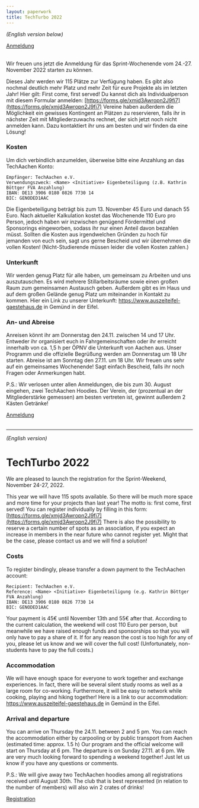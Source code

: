```yaml
---
layout: paperwork
title: TechTurbo 2022
---
```


_(English version below)_

<div class="row">
  <div style="margin-left: auto; margin-right: auto;"><a href="https://forms.gle/xmjd3Awropn2J9fi7" class="btn btn-primary btn-xl" title="Anmeldung">Anmeldung</a></div>
</div>
<br />


Wir freuen uns jetzt die Anmeldung für das Sprint-Wochenende vom 24.-27. November 2022 starten zu können.

Dieses Jahr werden wir 115 Plätze zur Verfügung haben. Es gibt also nochmal deutlich mehr Platz und mehr Zeit für eure Projekte als im letzten Jahr! Hier gilt: First come, first served!
Du kannst dich als Individualperson mit diesem Formular anmelden: [https://forms.gle/xmjd3Awropn2J9fi7](https://forms.gle/xmjd3Awropn2J9fi7)
Vereine haben außerdem die Möglichkeit ein gewisses Kontingent an Plätzen zu reservieren, falls ihr in nächster Zeit mit Mitgliederzuwachs rechnet, der sich jetzt noch nicht anmelden kann. Dazu kontaktiert ihr uns am besten und wir finden da eine Lösung!

### Kosten

Um dich verbindlich anzumelden, überweise bitte eine Anzahlung an das TechAachen Konto:
```
Empfänger: TechAachen e.V.
Verwendungszweck: <Name> <Initiative> Eigenbeteiligung (z.B. Kathrin Böttger FVA Anzahlung)
IBAN: DE13 3906 0180 0826 7730 14
BIC: GENODED1AAC
```

Die Eigenbeteiligung beträgt bis zum 13. November 45 Euro und danach 55 Euro.
Nach aktueller Kalkulation kostet das Wochenende 110 Euro pro Person, jedoch haben wir inzwischen genügend Fördermittel und Sponsorings eingeworben, sodass ihr nur einen Anteil davon bezahlen müsst.
Sollten die Kosten aus irgendwelchen Gründen zu hoch für jemanden von euch sein, sagt uns gerne Bescheid und wir übernehmen die vollen Kosten!
(Nicht-Studierende müssen leider die vollen Kosten zahlen.)

### Unterkunft

Wir werden genug Platz für alle haben, um gemeinsam zu Arbeiten und uns auszutauschen. Es wird mehrere Stillarbeitsräume sowie einen großen Raum zum gemeinsamen Austausch geben. Außerdem gibt es im Haus und auf dem großen Gelände genug Platz um miteinander in Kontakt zu kommen. Hier ein Link zu unserer Unterkunft: https://www.auszeiteifel-gaestehaus.de in Gemünd in der Eifel.

### An- und Abreise

Anreisen könnt ihr am Donnerstag den 24.11. zwischen 14 und 17 Uhr. Entweder ihr organisiert euch in Fahrgemeinschaften oder ihr erreicht innerhalb von ca. 1,5 h per ÖPNV die Unterkunft von Aachen aus.
Unser Programm und die offizielle Begrüßung werden am Donnerstag um 18 Uhr starten. Abreise ist am Sonntag den 27.11. um 18 Uhr.
Wir freuen uns sehr auf ein gemeinsames Wochenende! Sagt einfach Bescheid, falls ihr noch Fragen oder Anmerkungen habt.


P.S.: Wir verlosen unter allen Anmeldungen, die bis zum 30. August eingehen, zwei TechAachen Hoodies. Der Verein, der (prozentual an der Mitgliederstärke gemessen) am besten vertreten ist, gewinnt außerdem 2 Kästen Getränke!


<div class="row">
  <div style="margin-left: auto; margin-right: auto;"><a href="https://forms.gle/xmjd3Awropn2J9fi7" class="btn btn-primary btn-xl" title="Anmeldung">Anmeldung</a></div>
</div>
<br />

<hr />

_(English version)_

# TechTurbo 2022

We are pleased to launch the registration for the Sprint-Weekend, November 24-27, 2022.

This year we will have 115 spots available. So there will be much more space and more time for your projects than last year! The motto is: first come, first served!
You can register individually by filling in this form: [https://forms.gle/xmjd3Awropn2J9fi7](https://forms.gle/xmjd3Awropn2J9fi7)
There is also the possibility to reserve a certain number of spots as an association, if you expect an increase in members in the near future who cannot register yet. Might that be the case, please contact us and we will find a solution!

### Costs

To register bindingly, please transfer a down payment to the TechAachen account:
```
Recipient: TechAachen e.V.
Reference: <Name> <Initiative> Eigenbeteiligung (e.g. Kathrin Böttger FVA Anzahlung)
IBAN: DE13 3906 0180 0826 7730 14
BIC: GENODED1AAC
```

Your payment is 45€ until November 13th and 55€ after that.
According to the current calculation, the weekend will cost 110 Euro per person, but meanwhile we have raised enough funds and sponsorships so that you will only have to pay a share of it.
If for any reason the cost is too high for any of you, please let us know and we will cover the full cost!
(Unfortunately, non-students have to pay the full costs.)

### Accommodation

We will have enough space for everyone to work together and exchange experiences. In fact, there will be several silent study rooms as well as a large room for co-working. Furthermore, it will be easy to network while cooking, playing and hiking together! Here is a link to our accommodation: https://www.auszeiteifel-gaestehaus.de in Gemünd in the Eifel.

### Arrival and departure

You can arrive on Thursday the 24.11. between 2 and 5 pm. You can reach the accommodation either by carpooling or by public transport from Aachen (estimated time: approx. 1.5 h)
Our program and the official welcome will start on Thursday at 6 pm. The departure is on Sunday 27.11. at 6 pm.
We are very much looking forward to spending a weekend together! Just let us know if you have any questions or comments.


P.S.: We will give away two TechAachen hoodies among all registrations received until August 30th. The club that is best represented (in relation to the number of members) will also win 2 crates of drinks!

<div class="row">
  <div style="margin-left: auto; margin-right: auto;"><a href="https://forms.gle/xmjd3Awropn2J9fi7" class="btn btn-primary btn-xl" title="Registration">Registration</a></div>
</div>
